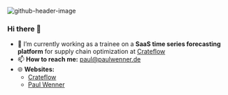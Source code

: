 ![[github-header-image](https://media.licdn.com/dms/image/D4D16AQFYrZRLJFKAhw/profile-displaybackgroundimage-shrink_350_1400/0/1719865363512?e=1736985600&v=beta&t=1J0CnLljlzSH9B5k-x9vAvr-2c8U0wwUDZzdpnC2jUc)](https://media.licdn.com/dms/image/D4D16AQFYrZRLJFKAhw/profile-displaybackgroundimage-shrink_350_1400/0/1719865363512?e=1736985600&v=beta&t=1J0CnLljlzSH9B5k-x9vAvr-2c8U0wwUDZzdpnC2jUc)

### Hi there 👋

- 🔭 I’m currently working as a trainee on a **SaaS time series forecasting platform** for supply chain optimization at [Crateflow](https://www.crateflow.ai/)  
- 📫 **How to reach me:** [paul@paulwenner.de](mailto:paul@paulwenner.de)  
- 🌐 **Websites:**  
  - [Crateflow](https://www.crateflow.ai/)  
  - [Paul Wenner](https://www.paulwenner.de/)  
